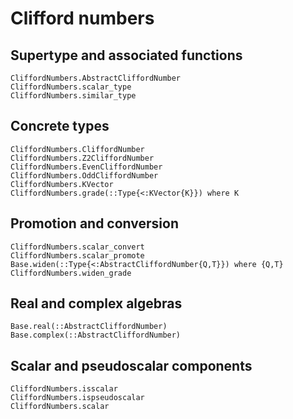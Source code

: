 # Clifford numbers

## Supertype and associated functions

```@docs
CliffordNumbers.AbstractCliffordNumber
CliffordNumbers.scalar_type
CliffordNumbers.similar_type
```

## Concrete types

```@docs
CliffordNumbers.CliffordNumber
CliffordNumbers.Z2CliffordNumber
CliffordNumbers.EvenCliffordNumber
CliffordNumbers.OddCliffordNumber
CliffordNumbers.KVector
CliffordNumbers.grade(::Type{<:KVector{K}}) where K
```

## Promotion and conversion

```@docs
CliffordNumbers.scalar_convert
CliffordNumbers.scalar_promote
Base.widen(::Type{<:AbstractCliffordNumber{Q,T}}) where {Q,T}
CliffordNumbers.widen_grade
```

## Real and complex algebras

```@docs
Base.real(::AbstractCliffordNumber)
Base.complex(::AbstractCliffordNumber)
```

## Scalar and pseudoscalar components

```@docs
CliffordNumbers.isscalar
CliffordNumbers.ispseudoscalar
CliffordNumbers.scalar
```

